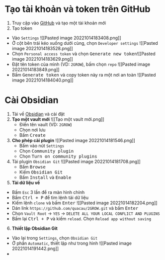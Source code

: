 # Tạo tài khoản và token trên GitHub
1. Truy cập vào [GitHub](https://github.com) và tạo một tài khoản mới
2. Tạo token
- Vào `Settings` ![[Pasted image 20221014183408.png]]
- Ở cột bên trái kéo xuống dưới cùng, chọn `Developer settings` ![[Pasted image 20221014183528.png]]
- Chọn `Personal access token` và chọn <kbd>Generate new token</kbd>![[Pasted image 20221014183629.png]]
- Đặt tên token của mình (VD: `2GROW`), bấm chọn `repo` ![[Pasted image 20221014183849.png]]
- Bấm <kbd>Generate token</kbd> và copy token này ra một nơi an toàn ![[Pasted image 20221014184040.png]]
# Cài Obsidian
1. Tải về [Obsidian](https://obsidian.md/ "Obsidian") và cài đặt
2. **Tạo một vault mới** ![[Tạo một vault mới.png]]
	- Điền tên vault (VD: `2GROW`)
	- Chọn nơi lưu
	- Bấm <kbd>Create</kbd>
3. **Cho phép cài plugin** ![[Pasted image 20221014181546.png]]
	- Bấm vào nút `Settings`
	- Chọn <kbd>Community plugin</kbd>
	- Chọn <kbd>Turn on community plugins</kbd>
4. Tải plugin `Obsidian Git` ![[Pasted image 20221014181708.png]]
	- Bấm <kbd>Browse</kbd>
	- Kiếm <kbd>Obsidian Git</kbd>
	- Bấm <kbd>Install</kbd> và <kbd>Enable</kbd>
5. **Tải dữ liệu về**
- Bấm `Esc` 3 lần để ra màn hình chính
- Bấm <kbd>Ctrl + P</kbd> để tìm lệnh tải dữ liệu 
- Kiếm lệnh `clone` và bấm <kbd>Enter</kbd> ![[Pasted image 20221014182204.png]]
- Dán link `https://github.com/quacau/2GROW.git` và bấm <kbd>Enter</kbd>
- Chọn `Vault Root` → `YES` → `DELETE ALL YOUR LOCAL CONFLICT AND PLUGINS`
- Bấm lại <kbd>Ctrl + P</kbd> và kiếm `reload`. Chọn `Reload app without saving`

6. **Thiết lập Obsidian Git**
- Vào lại trong `Settings`, chọn `Obsidian Git`
- Ở phần `Automatic`, thiết lập như trong hình ![[Pasted image 20221014191442.png]]
- 